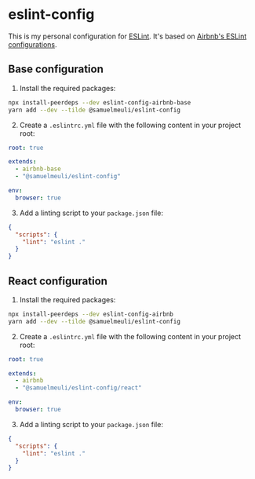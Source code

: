 # eslint-config

This is my personal configuration for [ESLint](https://github.com/eslint/eslint). It's based on [Airbnb's ESLint configurations](https://github.com/airbnb/javascript).

## Base configuration

1. Install the required packages:

```sh
npx install-peerdeps --dev eslint-config-airbnb-base
yarn add --dev --tilde @samuelmeuli/eslint-config
```

2. Create a `.eslintrc.yml` file with the following content in your project root:

```yml
root: true

extends:
  - airbnb-base
  - "@samuelmeuli/eslint-config"

env:
  browser: true
```

3. Add a linting script to your `package.json` file:

```json
{
  "scripts": {
    "lint": "eslint ."
  }
}
```

## React configuration

1. Install the required packages:

```sh
npx install-peerdeps --dev eslint-config-airbnb
yarn add --dev --tilde @samuelmeuli/eslint-config
```

2. Create a `.eslintrc.yml` file with the following content in your project root:

```yml
root: true

extends:
  - airbnb
  - "@samuelmeuli/eslint-config/react"

env:
  browser: true
```

3. Add a linting script to your `package.json` file:

```json
{
  "scripts": {
    "lint": "eslint ."
  }
}
```
